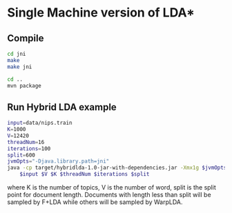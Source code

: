 # Single Machine version of LDA*

## Compile
```bash
cd jni
make 
make jni

cd ..
mvn package
```

## Run Hybrid LDA example
```bash
input=data/nips.train
K=1000
V=12420
threadNum=16
iterations=100
split=600
jvmOpts="-Djava.library.path=jni"
java -cp target/hybridlda-1.0-jar-with-dependencies.jar -Xmx1g $jvmOpts lda.parallel.CombineLDASeparate \
	$input $V $K $threadNum $iterations $split
```

where K is the number of topics, V is the number of word, split is the split point for document length.
Documents with length less than split will be sampled by F+LDA while others will be sampled by WarpLDA.



